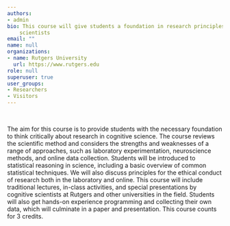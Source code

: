 ```yaml
---
authors:
- admin
bio: This course will give students a foundation in research principles and practices of cognitive
    scientists
email: ""
name: null
organizations:
- name: Rutgers University 
  url: https://www.rutgers.edu
role: null
superuser: true
user_groups:
- Researchers
- Visitors
---
```


<br>

The aim for this course is to provide students with the necessary foundation to think critically about research in cognitive science. The course reviews the scientific method and considers the strengths and weaknesses of a range of approaches, such as laboratory experimentation, neuroscience methods, and online data collection. Students will be introduced to statistical reasoning in science, including a basic overview of common statistical techniques. We will also discuss principles for the ethical conduct of research both in the laboratory and online. This course will include traditional lectures, in-class activities, and special presentations by cognitive scientists at Rutgers and other universities in the field. Students will also get hands-on experience programming and collecting their own data, which will culminate in a paper and presentation. This course counts for 3 credits.

